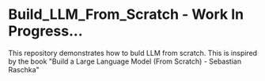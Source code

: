 # Build_LLM_From_Scratch - Work In Progress...
This repository demonstrates how to buld LLM from scratch. This is inspired by the book "Build a Large Language Model (From Scratch) - Sebastian Raschka"

